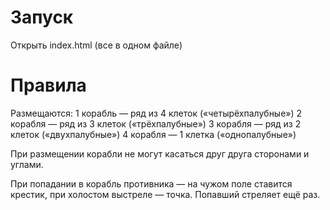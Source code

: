 # Запуск

Открыть index.html (все в одном файле)

# Правила 

Размещаются:
1 корабль — ряд из 4 клеток («четырёхпалубные»)
2 корабля — ряд из 3 клеток («трёхпалубные»)
3 корабля — ряд из 2 клеток («двухпалубные»)
4 корабля — 1 клетка («однопалубные»)

При размещении корабли не могут касаться друг друга сторонами и углами. 

При попадании в корабль противника — на чужом поле ставится крестик, при холостом выстреле — точка. Попавший стреляет ещё раз.